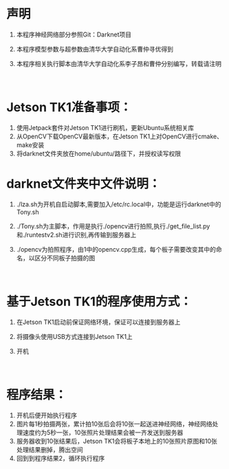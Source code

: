 # 声明

1. 本程序神经网络部分参照Git：Darknet项目

2. 本程序模型参数与超参数由清华大学自动化系曹仲寻优得到

3. 本程序相关执行脚本由清华大学自动化系李子昂和曹仲分别编写，转载请注明

   ​

# Jetson TK1准备事项：

1. 使用Jetpack套件对Jetson TK1进行刷机，更新Ubuntu系统相关库
2. 从OpenCV下载OpenCV最新版本，在Jetson TK1上对OpenCV进行cmake、make安装
3. 将darknet文件夹放在home/ubuntu/路径下，并授权读写权限



# darknet文件夹中文件说明：

1. ./lza.sh为开机自启动脚本,需要加入/etc/rc.local中，功能是运行darknet中的Tony.sh

2. ./Tony.sh为主脚本，作用是执行./opencv进行拍照,执行./get_file_list.py和./runtestv2.sh进行识别,再传输到服务器上

3. ./opencv为拍照程序，由1中的opencv.cpp生成，每个板子需要改变其中的命名，以区分不同板子拍摄的图

   ​

# 基于Jetson TK1的程序使用方式：

1. 在Jetson TK1启动前保证网络环境，保证可以连接到服务器上

2. 将摄像头使用USB方式连接到Jetson TK1上

3. 开机

   ​

# 程序结果：

1. 开机后便开始执行程序
2. 图片每1秒拍摄两张，累计拍10张后会将10张一起送进神经网络，神经网络处理速度约为5秒一张，10张照片处理结果会被一齐发送到服务器
3. 服务器收到10张结果后，Jetson TK1会将板子本地上的10张照片原图和10张处理结果删掉，腾出空间
4. 回到到程序结果2，循环执行程序 

